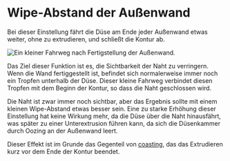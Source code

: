 Wipe-Abstand der Außenwand
====
Bei dieser Einstellung fährt die Düse am Ende jeder Außenwand etwas weiter, ohne zu extrudieren, und schließt die Kontur ab.

<!--screenshot {
"image_path": "wall_0_wipe_dist.png",
"models": [
    {
        "script": "thin_cylinder.scad",
        "transformation": ["scale(0.5)"]
    }
],
"camera_position": [0, 0, 50],
"settings": {
    "wall_min_flow": 50,
    "wall_0_wipe_dist": 4
},
"structures": ["travels", "helpers", "shell", "infill", "starts"],
"minimum_layer": 2,
"layer": 2,
"colours": 16
}-->
![Ein kleiner Fahrweg nach Fertigstellung der Außenwand.](../../../articles/images/wall_0_wipe_dist.png)

Das Ziel dieser Funktion ist es, die Sichtbarkeit der Naht zu verringern. Wenn die Wand fertiggestellt ist, befindet sich normalerweise immer noch ein Tropfen unterhalb der Düse. Dieser kleine Fahrweg verbindet diesen Tropfen mit dem Beginn der Kontur, so dass die Naht geschlossen wird.

Die Naht ist zwar immer noch sichtbar, aber das Ergebnis sollte mit einem kleinen Wipe-Abstand etwas besser sein. Eine zu starke Erhöhung dieser Einstellung hat keine Wirkung mehr, da die Düse über die Naht hinausfährt, was später zu einer Unterextrusion führen kann, da sich die Düsenkammer durch Oozing an der Außenwand leert.

Dieser Effekt ist im Grunde das Gegenteil von [coasting](../experimental/coasting_enable.md), das das Extrudieren kurz vor dem Ende der Kontur beendet.